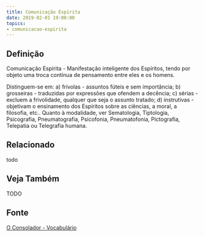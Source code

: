 ```yaml
---
title: Comunicação Espírita
date: 2019-02-01 19:00:00
topics:
- comunicacao-espirita
---
```


## Definição
Comunicação Espírita - Manifestação inteligente dos Espíritos, tendo por objeto
uma troca contínua de pensamento entre eles e os homens.

Distinguem-se em: a) frívolas - assuntos fúteis e sem importância; b)
grosseiras - traduzidas por expressões que ofendem a decência; c) sérias -
excluem a frivolidade, qualquer que seja o assunto tratado; d) instrutivas -
objetivam o ensinamento dos Espíritos sobre as ciências, a moral, a filosofia,
etc.. Quanto à modalidade, ver Sematologia, Tiptologia, Psicografia,
Pneumatografia, Psicofonia, Pneumatofonia, Pictografia, Telepatia ou Telegrafia
humana.

## Relacionado
todo

## Veja Também
TODO

## Fonte
[O Consolador - Vocabulário](http://www.oconsolador.com.br/linkfixo/vocabulario/principal.html)


